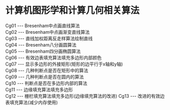 # 计算机图形学和计算几何相关算法

Cg01 --- Bresenham中点画直线算法  
Cg02 --- Bresenham中点画渐变直线算法  
Cg03 --- 直线加权距离反走样算法绘制直线  
Cg04 --- Bresenham八分画圆算法  
Cg05 --- Bresenham四分画椭圆算法  
Cg06 --- 有效边表填充算法填充多边形内部颜色  
Cg07 --- 显示多边形的外接矩形(矩形的边平行于x轴和y轴)  
Cg08 --- 几种判断点是否在矩形中的算法  
Cg09 --- 几种判断点是否在圆内的算法  
Cg10 --- 判断点是否在多边形内部的算法  
Cg11 --- 边缘填充算法填充多边形  
Cg12 --- 栅栏填充算法填充多边形(边缘填充算法的改进)
Cg13 --- 改进的有效边表填充算法(减少内存使用)
